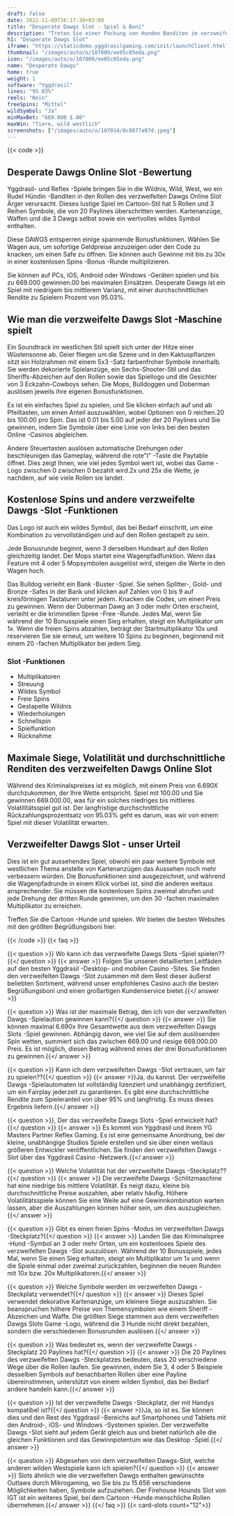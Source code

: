 ```yaml
---
draft: false
date: 2022-11-09T16:17:38+03:00
title: "Desperate Dawgs Slot - Spiel & Boni"
description: "Treten Sie einer Packung von Hunden Banditen im verzweifelten Dawgs Online Slot bei. Lesen Sie unsere Rezension, um herauszufinden, wie es funktioniert und wo Sie den besten Casino -Bonus finden können."
h1: "Desperate Dawgs Slot"
iframe: "https://staticdemo.yggdrasilgaming.com/init/launchClient.html?gameid=1036&lang=en&currency=EUR&org=Demo&key=&fullscreen=yes"
thumbnail: "/images/auto/o/107009/ee05c05eda.png"
icon: "/images/auto/o/107009/ee05c05eda.png"
name: "Desperate Dawgs"
home: true
weight: 1
software: "Yggdrasil"
lines: "95.03%"
reels: "Nein"
freeSpins: "Mittel"
wildSymbol: "Ja"
minMaxBet: "669.000 $.00"
maxWin: "Tiere, wild westlich"
screenshots: ["/images/auto/o/107014/0c8877a07d.jpeg"]
---
```


{{< code >}}<h2>Desperate Dawgs Online Slot -Bewertung</h2><p>Yggdrasil- und Reflex -Spiele bringen Sie in die Wildnis, Wild, West, wo ein Rudel Hündin -Banditen in den Rollen des verzweifelten Dawgs Online Slot Ärger verursacht. Dieses lustige Spiel im Cartoon-Stil hat 5 Rollen und 3 Reihen Symbole, die von 20 Paylines überschritten werden. Kartenanzüge, Waffen und die 3 Dawgs selbst sowie ein wertvolles wildes Symbol enthalten.</p><p>Diese DAWGS entsperren einige spannende Bonusfunktionen. Wählen Sie Wagen aus, um sofortige Geldpreise anzuzeigen oder den Code zu knacken, um einen Safe zu öffnen. Sie können auch Gewinne mit bis zu 30x in einer kostenlosen Spins -Bonus -Runde multiplizieren.</p><p>Sie können auf PCs, iOS, Android oder Windows -Geräten spielen und bis zu 669.000 gewinnen.00 bei maximalen Einsätzen. Desperate Dawgs ist ein Spiel mit niedrigem bis mittlerem Varianz, mit einer durchschnittlichen Rendite zu Spielern Prozent von 95.03%.</p><h2>Wie man die verzweifelte Dawgs Slot -Maschine spielt</h2><p>Ein Soundtrack im westlichen Stil spielt sich unter der Hitze einer Wüstensonne ab. Geier fliegen um die Szene und in den Kaktuspflanzen sitzt ein Holzrahmen mit einem 5x3 -Satz farbenfroher Symbole innerhalb. Sie werden dekorierte Spielanzüge, ein Sechs-Shooter-Stil und das Sheriffs-Abzeichen auf den Rollen sowie das Spiellogo und die Gesichter von 3 Eckzahn-Cowboys sehen. Die Mops, Bulldoggen und Doberman auslösen jeweils ihre eigenen Bonusfunktionen.</p><p>Es ist ein einfaches Spiel zu spielen, und Sie klicken einfach auf und ab Pfeiltasten, um einen Anteil auszuwählen, wobei Optionen von 0 reichen.20 bis 100.00 pro Spin. Das ist 0.01 bis 5.00 auf jeder der 20 Paylines und Sie gewinnen, indem Sie Symbole über eine Linie von links bei den besten Online -Casinos abgleichen.</p><p>Andere Steuertasten auslösen automatische Drehungen oder beschleunigen das Gameplay, während die rote"I" -Taste die Paytable öffnet. Dies zeigt Ihnen, wie viel jedes Symbol wert ist, wobei das Game -Logo zwischen 0 zwischen 0 bezahlt wird.2x und 25x die Wette, je nachdem, auf wie viele Rollen sie landet.</p><h2>Kostenlose Spins und andere verzweifelte Dawgs -Slot -Funktionen</h2><p>Das Logo ist auch ein wildes Symbol, das bei Bedarf einschritt, um eine Kombination zu vervollständigen und auf den Rollen gestapelt zu sein.</p><p>Jede Bonusrunde beginnt, wenn 3 derselben Hundeart auf den Rollen gleichzeitig landet. Der Mops startet eine Wagenpfadfunktion. Wenn das Feature mit 4 oder 5 Mopsymbolen ausgelöst wird, steigen die Werte in den Wagen hoch.</p><p>Das Bulldog verleiht ein Bank -Buster -Spiel. Sie sehen Splitter-, Gold- und Bronze -Safes in der Bank und klicken auf Zahlen von 0 bis 9 auf kreisförmigen Tastaturen unter jedem. Knacken die Codes, um einen Preis zu gewinnen. Wenn der Doberman Dawg an 3 oder mehr Orten erscheint, verleiht er die kriminellen Spree -Free -Runde. Jedes Mal, wenn Sie während der 10 Bonusspiele einen Sieg erhalten, steigt ein Multiplikator um 1x. Wenn die freien Spins abzahlen, beträgt der Startmultiplikator 10x und reservieren Sie sie erneut, um weitere 10 Spins zu beginnen, beginnend mit einem 20 -fachen Multiplikator bei jedem Sieg.</p><h3>
Slot -Funktionen</h3><ul>
<li></span>
Multiplikatoren</li>
<li></span>
Streuung</li>
<li></span>
Wildes Symbol</li>
<li></span>
Freie Spins</li>
<li></span>
Gestapelte Wildnis</li>
<li></span>
Wiederholungen</li>
<li></span>
Schnellspin</li>
<li></span>
Spielfunktion</li>
<li></span>
Rücknahme</li></ul><h2>Maximale Siege, Volatilität und durchschnittliche Renditen des verzweifelten Dawgs Online Slot</h2><p>Während des Kriminalspreises ist es möglich, mit einem Preis von 6.690X durchzukommen, der Ihre Wette entspricht. Spiel mit 100.00 und Sie gewinnen 669.000.00, was für ein solches niedriges bis mittleres Volatilitätsspiel gut ist. Der langfristige durchschnittliche Rückzahlungsprozentsatz von 95.03% geht es darum, was wir von einem Spiel mit dieser Volatilität erwarten.</p><h2>Verzweifelter Dawgs Slot - unser Urteil</h2><p>Dies ist ein gut aussehendes Spiel, obwohl ein paar weitere Symbole mit westlichen Thema anstelle von Kartenanzügen das Aussehen noch mehr verbessern würden. Die Bonusfunktionen sind ausgezeichnet, und während die Wagenpfadrunde in einem Klick vorbei ist, sind die anderen weitaus ansprechender. Sie müssen die kostenlosen Spins zweimal abrufen und jede Drehung der dritten Runde gewinnen, um den 30 -fachen maximalen Multiplikator zu erreichen.</p><p>Treffen Sie die Cartoon -Hunde und spielen. Wir bieten die besten Websites mit den größten Begrüßungsboni hier.</p>
{{< /code >}}
{{< faq >}}

{{< question >}} Wo kann ich das verzweifelte Dawgs Slots -Spiel spielen??{{</ question >}}
{{< answer >}} Folgen Sie unseren detaillierten Leitfäden auf den besten Yggdrasil -Desktop- und mobilen Casino -Sites. Sie finden den verzweifelten Dawgs -Slot zusammen mit dem Rest dieser äußerst beliebten Sortiment, während unser empfohlenes Casino auch die besten Begrüßungsboni und einen großartigen Kundenservice bietet.{{</ answer >}}

{{< question >}} Was ist der maximale Betrag, den ich von der verzweifelten Dawgs -Spielaution gewinnen kann?{{</ question >}}
{{< answer >}} Sie können maximal 6.690x Ihre Gesamtwette aus dem verzweifelten Dawgs Slots -Spiel gewinnen. Abhängig davon, wie viel Sie auf dem auslösenden Spin wetten, summiert sich das zwischen 669.00 und riesige 669.000.00 Preis. Es ist möglich, diesen Betrag während eines der drei Bonusfunktionen zu gewinnen.{{</ answer >}}

{{< question >}} Kann ich dem verzweifelten Dawgs -Slot vertrauen, um fair zu spielen??{{</ question >}}
{{< answer >}}Ja, du kannst. Der verzweifelte Dawgs -Spielautomaten ist vollständig lizenziert und unabhängig zertifiziert, um ein Fairplay jederzeit zu garantieren. Es gibt eine durchschnittliche Rendite zum Spieleranteil von über 95% und langfristig. Es muss dieses Ergebnis liefern.{{</ answer >}}

{{< question >}}, Der das verzweifelte Dawgs Slots -Spiel entwickelt hat?{{</ question >}}
{{< answer >}} Es kommt von Yggdrasil und ihrem YG Masters Partner Reflex Gaming. Es ist eine gemeinsame Anordnung, bei der kleine, unabhängige Studios Spiele erstellen und sie über einen weitaus größeren Entwickler veröffentlichen. Sie finden den verzweifelten Dawgs -Slot über das Yggdrasil Casino -Netzwerk.{{</ answer >}}

{{< question >}} Welche Volatilität hat der verzweifelte Dawgs -Steckplatz??{{</ question >}}
{{< answer >}} Die verzweifelte Dawgs -Schlitzmaschine hat eine niedrige bis mittlere Volatilität. Es neigt dazu, kleine bis durchschnittliche Preise auszahlen, aber relativ häufig. Höhere Volatilitätsspiele können Sie eine Weile auf eine Gewinnkombination warten lassen, aber die Auszahlungen können höher sein, um dies auszugleichen.{{</ answer >}}

{{< question >}} Gibt es einen freien Spins -Modus im verzweifelten Dawgs -Steckplatz?{{</ question >}}
{{< answer >}} Landen Sie das Kriminalspree -Hund -Symbol an 3 oder mehr Orten, um ein kostenloses Spiele des verzweifelten Dawgs -Slot auszulösen. Während der 10 Bonusspiele, jedes Mal, wenn Sie einen Sieg erhalten, steigt ein Multiplikator um 1x und wenn die Spiele einmal oder zweimal zurückzahlen, beginnen die neuen Runden mit 10x bzw. 20x Multiplikatoren.{{</ answer >}}

{{< question >}} Welche Symbole werden im verzweifelten Dawgs -Steckplatz verwendet?{{</ question >}}
{{< answer >}} Dieses Spiel verwendet dekorative Kartenanzüge, um kleinere Siege auszuzahlen. Sie beanspruchen höhere Preise von Themensymbolen wie einem Sheriff -Abzeichen und Waffe. Die größten Siege stammen aus dem verzweifelten Dawgs Slots Game -Logo, während die 3 Hunde nicht direkt bezahlen, sondern die verschiedenen Bonusrunden auslösen.{{</ answer >}}

{{< question >}} Was bedeutet es, wenn der verzweifelte Dawgs -Steckplatz 20 Paylines hat?{{</ question >}}
{{< answer >}} Die 20 Paylines des verzweifelten Dawgs -Steckplatzes bedeuten, dass 20 verschiedene Wege über die Rollen laufen. Sie gewinnen, indem Sie 3, 4 oder 5 Beispiele desselben Symbols auf benachbarten Rollen über eine Payline übereinstimmen, unterstützt von einem wilden Symbol, das bei Bedarf andere handeln kann.{{</ answer >}}

{{< question >}} Ist der verzweifelte Dawgs -Steckplatz, der mit Handys kompatibel ist?{{</ question >}}
{{< answer >}}Ja, so ist es. Sie können dies und den Rest des Yggdrasil -Bereichs auf Smartphones und Tablets mit den Android-, iOS- und Windows -Systemen spielen. Der verzweifelte Dawgs -Slot sieht auf jedem Gerät gleich aus und bietet natürlich alle die gleichen Funktionen und das Gewinnpotentum wie das Desktop -Spiel.{{</ answer >}}

{{< question >}} Abgesehen von dem verzweifelten Dawgs-Slot, welche anderen wilden Westspiele kann ich spielen?{{</ question >}}
{{< answer >}} Slots ähnlich wie die verzweifelten Dawgs enthalten gewünschte Outlaws durch Mikrogaming, wo Sie bis zu 15.656 verschiedene Möglichkeiten haben, Symbole aufzuziehen. Der Firehouse Hounds Slot von IGT ist ein weiteres Spiel, bei dem Cartoon -Hunde menschliche Rollen übernehmen.{{</ answer >}}
{{</ faq >}}
{{< card-slots count="12">}}